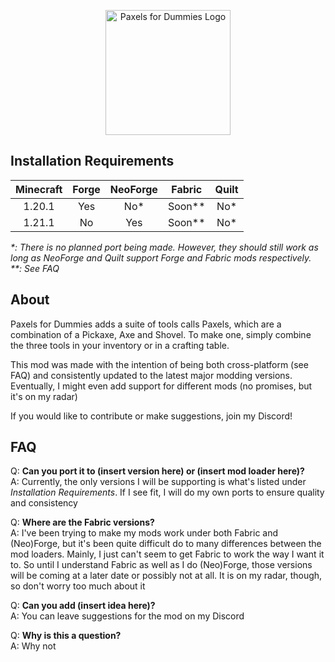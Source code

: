 <p align="center"><img src="https://i.imgur.com/eypCA6x.png" alt="Paxels for Dummies Logo" width="200"></p>

## Installation Requirements
| Minecraft | Forge | NeoForge | Fabric | Quilt |
|:---------:|:-----:|:--------:|:------:|:-----:|
|  1.20.1   |  Yes  |    No*   | Soon** |  No*  |
|  1.21.1   |  No   |    Yes   | Soon** |  No*  |

_*: There is no planned port being made. However, they should still work as long as NeoForge and Quilt support Forge and Fabric mods respectively._<br>
_**: See FAQ_

## About
Paxels for Dummies adds a suite of tools calls Paxels, which are a combination of a Pickaxe, Axe and Shovel. To make one, simply combine the three tools in your inventory or in a crafting table.

This mod was made with the intention of being both cross-platform (see FAQ) and consistently updated to the latest major modding versions. Eventually, I might even add support for different mods (no promises, but it's on my radar)

If you would like to contribute or make suggestions, join my Discord!

## FAQ
Q: **Can you port it to (insert version here) or (insert mod loader here)?**<br>
A: Currently, the only versions I will be supporting is what's listed under *Installation Requirements*. If I see fit, I will do my own ports to ensure quality and consistency

Q: **Where are the Fabric versions?**<br>
A: I've been trying to make my mods work under both Fabric and (Neo)Forge, but it's been quite difficult do to many differences between the mod loaders. Mainly, I just can't seem to get Fabric to work the way I want it to. So until I understand Fabric as well as I do (Neo)Forge, those versions will be coming at a later date or possibly not at all. It is on my radar, though, so don't worry too much about it

Q: **Can you add (insert idea here)?**<br>
A: You can leave suggestions for the mod on my Discord

Q: **Why is this a question?**<br>
A: Why not